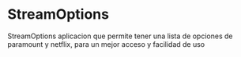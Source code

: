 # StreamOptions
StreamOptions aplicacion que permite tener una lista de opciones de paramount y netflix, para un mejor acceso y facilidad de uso
